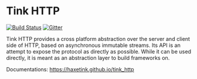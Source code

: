 # Tink HTTP

[![Build Status](https://github.com/haxetink/tink_http/actions/workflows/ci.yml/badge.svg)](https://github.com/haxetink/tink_http/actions)
[![Gitter](https://badges.gitter.im/Join%20Chat.svg)](https://gitter.im/haxetink/public)

Tink HTTP provides a cross platform abstraction over the server and client side of HTTP, based on asynchronous immutable streams. Its API is an attempt to expose the protocol as directly as possible. While it can be used directly, it is meant as an abstraction layer to build frameworks on.

Documentations: https://haxetink.github.io/tink_http
